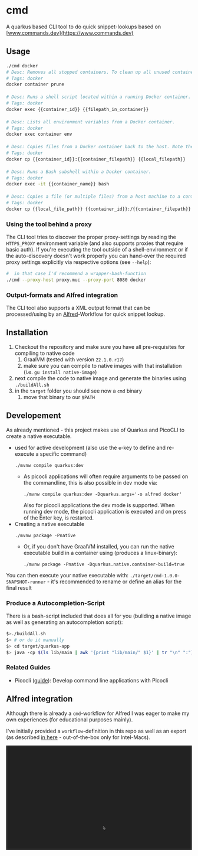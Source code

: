 # cmd

A quarkus based CLI tool to do quick snippet-lookups based on [www.commands.dev](https://www.commands.dev)

## Usage
```bash
./cmd docker
# Desc: Removes all stopped containers. To clean up all unused containers, networks, images and volumes in one command, run `docker system prune`.
# Tags: docker
docker container prune

# Desc: Runs a shell script located within a running Docker container.
# Tags: docker
docker exec {{container_id}} {{filepath_in_container}}

# Desc: Lists all environment variables from a Docker container.
# Tags: docker
docker exec container env

# Desc: Copies files from a Docker container back to the host. Note the container does not need to be running in order to use this command.
# Tags: docker
docker cp {{container_id}}:{{container_filepath}} {{local_filepath}}

# Desc: Runs a Bash subshell within a Docker container.
# Tags: docker
docker exec -it {{container_name}} bash

# Desc: Copies a file (or multiple files) from a host machine to a container.
# Tags: docker
docker cp {{local_file_path}} {{container_id}}:/{{container_filepath}}
```

### Using the tool behind a proxy
The CLI tool tries to discover the proper proxy-settings by reading the `HTTPS_PROXY` environment variable (and also supports proxies that require basic auth).
If you're executing the tool outside of a shell-environment or if the auto-discovery doesn't work properly you can hand-over the required proxy settings explicitly via respective options (see `--help`):

```bash
#  in that case I'd recommend a wrapper-bash-function
./cmd --proxy-host proxy.muc --proxy-port 8080 docker
```

### Output-formats and Alfred integration

The CLI tool also supports a XML output format that can be processed/using by an [Alfred](https://www.alfredapp.com)-Workflow for quick snippet lookup.

## Installation

1. Checkout the repository and make sure you have all pre-requisites for compiling to native code
    1. GraalVM (tested with version `22.1.0.r17`)
    2. make sure you can compile to native images with that installation (i.e. `gu install native-image`)
2. next compile the code to native image and generate the binaries using `./buildAll.sh`
3. in the `target` folder you should see now a `cmd` binary
    1. move that binary to our `$PATH`

## Developement

As already mentioned - this project makes use of Quarkus and PicoCLI to create a native executable.

- used for active development (also use the `e`-key to define and re-execute a specific command)
   ```shell script
   ./mvnw compile quarkus:dev
   ```
    - As picocli applications will often require arguments to be passed on the commandline, this is also possible in dev mode via:
      ```shell script
      ./mvnw compile quarkus:dev -Dquarkus.args='-o alfred docker'
      ```
      Also for picocli applications the dev mode is supported. When running dev mode, the picocli application is executed and on press of the Enter key, is restarted.
- Creating a native executable
   ```shell script
   ./mvnw package -Pnative
   ```
    - Or, if you don't have GraalVM installed, you can run the native executable build in a container using (produces a linux-binary):
       ```shell script
       ./mvnw package -Pnative -Dquarkus.native.container-build=true
       ```

You can then execute your native executable with: `./target/cmd-1.0.0-SNAPSHOT-runner` - it's recommended to rename or define an alias for the final result

### Produce a Autocompletion-Script

There is a bash-script included that does all for you (buliding a native image as well as generating an autocompletion script):
```bash
$>./buildAll.sh
$> # or do it manually
$> cd target/quarkus-app
$> java -cp $(ls lib/main | awk '{print "lib/main/" $1}' | tr "\n" ":")../cmd-1.0.0-SNAPSHOT.jar picocli.AutoComplete de.bender.commandsdev.boundary.Commands
```

### Related Guides

- Picocli ([guide](https://quarkus.io/guides/picocli)): Develop command line applications with Picocli

## Alfred integration
Although there is already a `cmd`-workflow for Alfred I was eager to make my own experiences (for educational purposes mainly).

I've initially provided a `workflow`-definition in this repo as well as an export (as described [in here][workflow-on-github] - out-of-the-box only for Intel-Macs).

![](./docs/alfred.gif)

[workflow-on-github]:https://www.alfredapp.com/blog/guides-and-tutorials/share-workflow-on-github/

